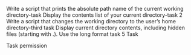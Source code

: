 Write a script that prints the absolute path name of the current working directory-task 
Display the contents list of your current directory-task 2
Write a script that changes the working directory to the user’s home directory-third task
Display current directory contents, including hidden files (starting with .). Use the long format task 5
Task 

Task permission
